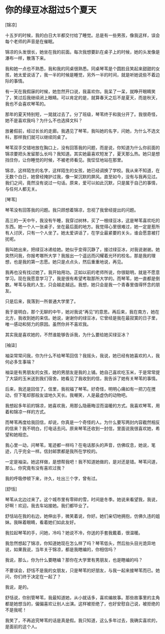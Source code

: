 # 你的绿豆冰甜过5个夏天

[锦凉] 

十五岁的时候，我的白日大半都交付给了睡觉。总是有一些男孩，像我这样，误会每个老师的声音是在催眠。 

锦凉的头发很长，她坐在我的前面。每次我想要趴在桌子上的时候，她的头发像是瀑布一样，散落下来。 

我和她一点也不熟悉，我和我的同桌很熟悉。同桌琴苇是个圆脸且笑起来甜甜的女孩，她太爱说话了，我一半的时候是睡觉，另外一半的时间，就是听她说些不着边际的事情。 

有一天在我假寐的时候，她忽然开口说，我喜欢你。我呆了一呆，就睁开眼睛笑了，笑过后我继续闭上眼睛。可以肯定的是，就算春天之后不是夏天，而是秋天，我也不会喜欢琴苇的。 

那年的夏天特别短，一晃就过去了。分了班级，琴苇终于和我分开了。我很奇怪，她不是喜欢我吗？为什么不也选择文科？ 

放暑假前，经过长长的走廊。我遇见了琴苇，我叫她的名字，问她，为什么不选文科，那样我们就可以继续同桌了。 

琴苇双手交错地放在胸口上，没有回答我的问题，而是说，你知道为什么你前面的锦凉要把头发留那么长吗？我知道。其实她最喜欢短发了，夏天那么热。她只是想挡住你，让你睡觉的时候，不被老师看见。我怔怔地站在那里。 

锦凉，这样陌生的名字，这样陌生的女孩，她已经调换了学校。我从来不知道，在无数个白日，她曾经掩护过我，像一架沉默的屏风。直至如今，没有与我再见过。我们之间，竟然没有说过一句话。原来，爱可以如此沉默，只是属于自己的事情，与任何人都无关。 

[琴苇] 

琴苇没有回答我的问题。我只顾想着锦凉，忽视了我曾经提出的问题。 

高三的一天中午，我没有午睡，我穿过树林，买了一根绿豆冰，这是琴苇喜欢吃的东西。她一个人一张桌子，坐在最后面的地方。我觉得心里很难过，她一定是惹所有人讨厌，只有一个人坐了。她太爱讲话了，在学业最紧要的关头，谁会愿意被打扰呢。 

我叫她出来，把绿豆冰递给她。她似乎变得沉静了，接过绿豆冰，对我说谢谢。她突然问我，你报考哪所大学？我报出一个遥远而闪耀着光环的校名，那是我的理想，也是我的第一志愿。她只是点点头，然后重重地说，再见。 

我再也没有找过她了。我开始用功。正如以前的老师所说，你很聪明，就是不愿意学习。现在我愿意学习了，我是很有希望考取那所大学的。而琴苇，她一直都是倒数。琴苇与我的人生，只会越走越远。我想，她只会是我一个青春里值得怀念的朋友。 

只是后来，我落到一所普通大学里了。 

我于是明白，那个无聊的中午，她对我说“再见”的意思。再后来，我在南方，她在北方，我收到她的来信。她说，谢谢你的绿豆冰，它曾经是我在最寂寞的日子里，唯一感动和努力的原因。虽然你并不喜欢我。 

其实我是喜欢她的，不然谁能够告诉我，为什么要给她买绿豆冰？ 

[袖柒] 

袖柒常常问我，你为什么不给琴苇回信？我摇头，我说，她已经有她喜欢的人，我何必多生事端？ 

袖柒是有男朋友的女孩，她的男朋友是我的上铺。她自己喜欢吃玉米，于是常常提了大袋的玉米送到我们宿舍。她看见了我收到的信，我告诉了她有关琴苇的事情。 

后来，我还是回信了。信里，我祝福了琴苇。好奇怪，明明心痛如有一把刀在搅动，但下笔却那般友谊地久天长。我嘲笑，人是最虚伪的动物吧。 

我想起多年前的锦凉，她喜欢我，用那么隐蔽晦涩而温暖的方式。我喜欢琴苇，用着和锦凉一样的方式。 

而琴苇再度给我回信，却说，你真是一个奇怪的人。为什么要写两封内容截然相反的信来？我不明白，打电话去问。原来琴苇还收到一封信，里面说我很喜欢她，希望和她相恋。 

我心里一动，问琴苇，笔迹都一样吗？在电话那头的声音，仿佛叹息，她说，笔迹，几乎完全一样。信封邮票都是我所在学校的。 

一定是袖柒。她这样做，是想帮我吧！我不知道她做的，是对还是错。琴苇问道，那么，你究竟有没有喜欢过我？ 

我的呼吸停顿下来，许久，吐出三个字，曾有过。 

[舒恬] 

琴苇从北边过来了。这个城市里有零碎的雪，时间是冬季。她说来看望我，我说，好啊！欢迎。我去车站接她。我们都毕业了。 

舒恬站在我的右边，她伸出手，微笑着说，你好。她们亲切地拥抱，仿佛久违的姐妹。我眯着眼睛，看着她们如此友好。 

我拉起琴苇的手，问她，冷吗？她说不冷，你送的手套我戴着，很温暖。 

我忽然想起了锦凉，你知道她现在怎么样了吗？琴苇低头，然后抬头目光诡异地说，如果我说，当年关于锦凉，都是我瞎编的，你相信吗？ 

我说，那么，你为什么要瞎编？那你在大学里有男朋友，也是瞎编的吗？ 

不要误会，舒恬不是我的女朋友，只是琴苇的好朋友，与我一起来接琴苇而已。她问，你们终于决定在一起了？ 

我说，是的。 

舒恬说，你别管琴苇，我最知道她，从小就话多，喜欢编故事。那些故事里的主角都是她想当的，偏偏喜欢让别人出演。这样被拒绝了，也好安慰自己说，被拒绝的不是我呢！ 

我笑了，不再追究琴苇的话是真是假。我只知道，这么多年过去，我确实喜欢的，是面前的这个人。